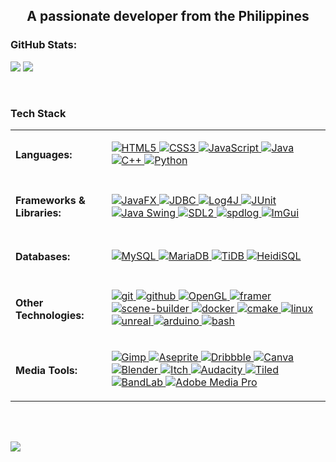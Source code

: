 <h2 align="center">A passionate developer from the Philippines</h2>

### GitHub Stats:
![](https://github-readme-stats.vercel.app/api?username=jelemiekun&theme=dark&hide_border=false&include_all_commits=false&count_private=false)
![](https://github-readme-stats.vercel.app/api/top-langs/?username=jelemiekun&theme=dark&hide_border=false&include_all_commits=false&count_private=false&layout=compact)

<br>

<h3 align="left">Tech Stack</h3>
<table style="border-collapse: collapse; border: none;">
  <tr>
    <td style="border: none;"><h4>Languages:</h4></td>
    <td style="border: none;">
      <p>
        <a href="https://www.w3.org/html/" target="_blank" rel="noreferrer"> 
          <img src="https://img.shields.io/badge/html5-%23E34F26.svg?style=for-the-badge&logo=html5&logoColor=white" alt="HTML5" />
        </a> 
        <a href="https://www.w3schools.com/css/" target="_blank" rel="noreferrer"> 
          <img src="https://img.shields.io/badge/css3-%231572B6.svg?style=for-the-badge&logo=css3&logoColor=white" alt="CSS3" />
        </a> 
        <a href="https://developer.mozilla.org/en-US/docs/Web/JavaScript" target="_blank" rel="noreferrer"> 
          <img src="https://img.shields.io/badge/javascript-%23323330.svg?style=for-the-badge&logo=javascript&logoColor=%23F7DF1E" alt="JavaScript" />
        </a> 
        <a href="https://www.java.com" target="_blank" rel="noreferrer"> 
          <img src="https://img.shields.io/badge/java-%23ED8B00.svg?style=for-the-badge&logo=openjdk&logoColor=white" alt="Java" />
        </a> 
        <a href="https://www.w3schools.com/cpp/" target="_blank" rel="noreferrer"> 
          <img src="https://img.shields.io/badge/c++-%2300599C.svg?style=for-the-badge&logo=c%2B%2B&logoColor=white" alt="C++" />
        </a> 
        <a href="https://www.python.org/" target="_blank" rel="noreferrer">
          <img src="https://img.shields.io/badge/python-%2314354C.svg?style=for-the-badge&logo=python&logoColor=white" alt="Python" />
        </a>
      </p>
    </td>
  </tr>
  <tr>
    <td style="border: none;"><h4>Frameworks & Libraries:</h4></td>
    <td style="border: none;">
      <p>
        <a href="https://openjfx.io/" target="_blank" rel="noreferrer"> 
          <img src="https://img.shields.io/badge/javafx-%23FF0000.svg?style=for-the-badge&logo=javafx&logoColor=white" alt="JavaFX"/>
        </a>
        <a href="https://docs.oracle.com/javase/8/docs/technotes/guides/jdbc/" target="_blank" rel="noreferrer"> 
          <img src="https://img.shields.io/badge/JDBC-%23FF0000.svg?style=for-the-badge&logo=java&logoColor=white" alt="JDBC"/>
        </a>
        <a href="https://logging.apache.org/log4j/2.x/index.html#:~:text=Apache%20Log4j%20is%20a%20versatile,ed%20by%20a%20big%20community." target="_blank" rel="noreferrer"> 
          <img src="https://img.shields.io/badge/LOG4J-%23000000.svg?style=for-the-badge&logo=java&logoColor=red" alt="Log4J"/>
        </a>
        <a href="https://junit.org/junit5/" target="_blank" rel="noreferrer"> 
          <img src="https://img.shields.io/badge/JUnit-%2325A162.svg?style=for-the-badge&logo=junit5&logoColor=white" alt="JUnit"/>
        </a>
        <a href="https://www.javatpoint.com/java-swing" target="_blank" rel="noreferrer"> 
          <img src="https://img.shields.io/badge/Java%20Swing-%23ED8B00.svg?style=for-the-badge&logo=java&logoColor=white" alt="Java Swing"/>
        </a>
        <a href="https://www.libsdl.org/" target="_blank" rel="noreferrer"> 
          <img src="https://img.shields.io/badge/SDL2-%23007ACC.svg?style=for-the-badge&logo=sdl&logoColor=white" alt="SDL2"/>
        </a>
        <a href="https://github.com/gabime/spdlog" target="_blank" rel="noreferrer">
          <img src="https://img.shields.io/badge/spdlog-%2300A300.svg?style=for-the-badge&logo=spdlog&logoColor=white" alt="spdlog"/>
        </a>
        <a href="https://github.com/ocornut/imgui" target="_blank" rel="noreferrer">
          <img src="https://img.shields.io/badge/ImGui-%238C008C.svg?style=for-the-badge&logo=imgui&logoColor=white" alt="ImGui"/>
        </a>
      </p>
    </td>
  </tr>
  <tr>
    <td style="border: none;"><h4>Databases:</h4></td>
    <td style="border: none;">
      <p>
        <a href="https://www.mysql.com/" target="_blank" rel="noreferrer"> 
          <img src="https://img.shields.io/badge/mysql-4479A1.svg?style=for-the-badge&logo=mysql&logoColor=white" alt="MySQL"/>
        </a>
        <a href="https://mariadb.org/" target="_blank" rel="noreferrer"> 
          <img src="https://img.shields.io/badge/MariaDB-003545?style=for-the-badge&logo=mariadb&logoColor=white" alt="MariaDB"/>
        </a> 
        <a href="https://www.pingcap.com/" target="_blank" rel="noreferrer"> 
          <img src="https://img.shields.io/badge/TiDB-%23FF0000.svg?style=for-the-badge&logo=TiDB&logoColor=white" alt="TiDB"/>
        </a>
        <a href="https://www.heidisql.com/" target="_blank" rel="noreferrer"> 
          <img src="https://img.shields.io/badge/HeidiSQL-%23006400.svg?style=for-the-badge&logo=HeidiSQL&logoColor=white" alt="HeidiSQL"/>
        </a>
      </p>
    </td>
  </tr>
  <tr>
    <td style="border: none;"><h4>Other Technologies:</h4></td>
    <td style="border: none;">
      <p>
        <a href="https://git-scm.com/" target="_blank" rel="noreferrer"> 
          <img src="https://img.shields.io/badge/git-%23F05033.svg?style=for-the-badge&logo=git&logoColor=white" alt="git"/> 
        </a> 
        <a href="https://git-scm.com/" target="_blank" rel="noreferrer"> 
          <img src="https://img.shields.io/badge/github-%23121011.svg?style=for-the-badge&logo=github&logoColor=white" alt="github"/> 
        </a> 
        <a href="https://www.opengl.org/" target="_blank" rel="noreferrer">
          <img src="https://img.shields.io/badge/OpenGL-%2300599C.svg?style=for-the-badge&logo=opengl&logoColor=white" alt="OpenGL"/>
        </a>
        <a href="https://www.framer.com/" target="_blank" rel="noreferrer"> 
          <img src="https://img.shields.io/badge/Framer-black?style=for-the-badge&logo=framer&logoColor=blue" alt="framer"/> 
        </a>
        <a href="https://gluonhq.com/products/scene-builder/" target="_blank" rel="noreferrer"> 
          <img src="https://img.shields.io/badge/Scene_Builder-%23FFA500.svg?style=for-the-badge&logo=java&logoColor=white" alt="scene-builder"/>
        </a>
        <a href="https://www.docker.com/" target="_blank" rel="noreferrer"> 
          <img src="https://img.shields.io/badge/docker-%230db7ed.svg?style=for-the-badge&logo=docker&logoColor=white" alt="docker"/> 
        </a> 
         <a href="https://cmake.org/" target="_blank" rel="noreferrer"> 
          <img src="https://img.shields.io/badge/CMake-%23008FBA.svg?style=for-the-badge&logo=cmake&logoColor=white" alt="cmake"/>
        </a>
        <a href="https://www.linux.org/" target="_blank" rel="noreferrer"> 
          <img src="https://img.shields.io/badge/Linux-%23000000.svg?style=for-the-badge&logo=linux&logoColor=white" alt="linux"/>
        </a>
        <a href="https://unrealengine.com/" target="_blank" rel="noreferrer"> 
          <img src="https://img.shields.io/badge/unreal_engine-%23313131.svg?style=for-the-badge&logo=unrealengine&logoColor=white" alt="unreal"/> 
        </a>
        <a href="https://www.arduino.cc/" target="_blank" rel="noreferrer"> 
          <img src="https://img.shields.io/badge/-Arduino-00979D?style=for-the-badge&logo=Arduino&logoColor=white" alt="arduino"/> 
        </a>
        <a href="https://www.gnu.org/software/bash/" target="_blank" rel="noreferrer"> 
          <img src="https://img.shields.io/badge/bash-%23000000.svg?style=for-the-badge&logo=gnu-bash&logoColor=white" alt="bash"/> 
        </a>
      </p>
    </td>
  </tr>
  <tr>
    <td style="border: none;"><h4>Media Tools:</h4></td>
    <td style="border: none;">
      <p>
        <a href="https://www.gimp.org/" target="_blank" rel="noreferrer"> 
          <img src="https://img.shields.io/badge/Gimp-657D8B?style=for-the-badge&logo=gimp&logoColor=FFFFFF" alt="Gimp" />
        </a> 
        <a href="https://www.aseprite.org/" target="_blank" rel="noreferrer"> 
          <img src="https://img.shields.io/badge/Aseprite-FFFFFF?style=for-the-badge&logo=Aseprite&logoColor=#7D929E" alt="Aseprite" />
        </a> 
        <a href="https://dribbble.com/" target="_blank" rel="noreferrer"> 
          <img src="https://img.shields.io/badge/Dribbble-EA4C89?style=for-the-badge&logo=dribbble&logoColor=white" alt="Dribbble" />
        </a> 
        <a href="https://www.canva.com/" target="_blank" rel="noreferrer"> 
          <img src="https://img.shields.io/badge/Canva-%2300C4CC.svg?style=for-the-badge&logo=Canva&logoColor=white" alt="Canva" />
        </a> 
        <a href="https://www.blender.org/" target="_blank" rel="noreferrer"> 
          <img src="https://img.shields.io/badge/blender-%23F5792A.svg?style=for-the-badge&logo=blender&logoColor=white" alt="Blender" />
        </a> 
        <a href="https://itch.io/" target="_blank" rel="noreferrer"> 
          <img src="https://img.shields.io/badge/Itch-%23FF0B34.svg?style=for-the-badge&logo=Itch.io&logoColor=white" alt="Itch" />
        </a> 
        <a href="https://www.audacityteam.org/" target="_blank" rel="noreferrer"> 
          <img src="https://img.shields.io/badge/Audacity-%230000FF.svg?style=for-the-badge&logo=audacity&logoColor=white" alt="Audacity" />
        </a>
        <a href="https://thorbjorn.itch.io/tiled" target="_blank" rel="noreferrer"> 
          <img src="https://img.shields.io/badge/Tiled-%237E3D76.svg?style=for-the-badge&logo=tiled&logoColor=white" alt="Tiled" />
        </a>
        <a href="https://www.bandlab.com/" target="_blank" rel="noreferrer"> 
          <img src="https://img.shields.io/badge/BandLab-%23FF5500.svg?style=for-the-badge&logo=bandlab&logoColor=white" alt="BandLab" />
        </a>
        <a href="https://www.adobe.com/" target="_blank" rel="noreferrer"> 
          <img src="https://img.shields.io/badge/Adobe%20Media%20Pro-%23FF0000.svg?style=for-the-badge&logo=adobe&logoColor=white" alt="Adobe Media Pro" />
        </a>
      </p>
    </td>
  </tr>
</table>

<br><br>

[![](https://visitcount.itsvg.in/api?id=jelemiekun&icon=0&color=0)](https://visitcount.itsvg.in)

<!-- Proudly created with GPRM ( https://gprm.itsvg.in ) -->
